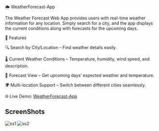 🌦 WeatherForecast-App

The Weather Forecast Web App provides users with real-time weather information for any location. Simply search for a city, and the app displays the current conditions along with forecasts for the upcoming days.

🚀 Features

🔍 Search by City/Location – Find weather details easily.

🌡 Current Weather Conditions – Temperature, humidity, wind speed, and description.

📅 Forecast View – Get upcoming days’ expected weather and temperature.

🌍 Multi-location Support – Switch between different cities seamlessly.

🌐 Live Demo: [WeatherForecast-App](https://forecast-app-nikhil.netlify.app/)



## ScreenShots
![ss1](https://github.com/againikkhil/WeatherForecast-App/assets/97632863/13b61ea1-07ac-4de1-ab22-220ab4a9bda4)
![ss2](https://github.com/againikkhil/WeatherForecast-App/assets/97632863/508a52a1-87ca-4028-bb86-b8274f2431b4)

